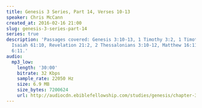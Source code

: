 ```yaml
---
title: Genesis 3 Series, Part 14, Verses 10-13
speaker: Chris McCann
created_at: 2016-02-16 21:00
slug: genesis-3-series-part-14
series: true
description: 'Passages covered: Genesis 3:10-13, 1 Timothy 3:2, 1 Timothy 2:9-15,
  Isaiah 61:10, Revelation 21:2, 2 Thessalonians 3:10-12, Matthew 16:11-12, Matthew
  6:11.'
audio:
  mp3_low:
    length: '30:00'
    bitrate: 32 Kbps
    sample_rate: 22050 Hz
    size: 6.9 MB
    size_bytes: 7200624
    url: http://audiocdn.ebiblefellowship.com/studies/genesis/chapter-3/2016.02.16_McCann_-_Genesis_3_Series_Part_14.mp3
---
```

